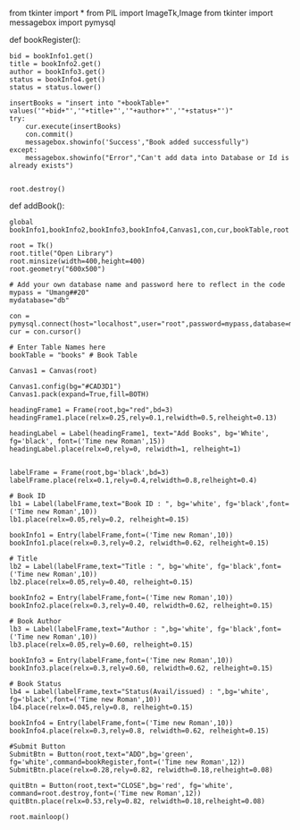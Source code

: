 from tkinter import *
from PIL import ImageTk,Image
from tkinter import messagebox
import pymysql

def bookRegister():
    
    bid = bookInfo1.get()
    title = bookInfo2.get()
    author = bookInfo3.get()
    status = bookInfo4.get()
    status = status.lower()
    
    insertBooks = "insert into "+bookTable+" values('"+bid+"','"+title+"','"+author+"','"+status+"')"
    try:
        cur.execute(insertBooks)
        con.commit()
        messagebox.showinfo('Success',"Book added successfully")
    except:
        messagebox.showinfo("Error","Can't add data into Database or Id is already exists")


    root.destroy()
    
def addBook(): 
    
    global bookInfo1,bookInfo2,bookInfo3,bookInfo4,Canvas1,con,cur,bookTable,root
    
    root = Tk()
    root.title("Open Library")
    root.minsize(width=400,height=400)
    root.geometry("600x500")

    # Add your own database name and password here to reflect in the code
    mypass = "Umang##20"
    mydatabase="db"

    con = pymysql.connect(host="localhost",user="root",password=mypass,database=mydatabase)
    cur = con.cursor()

    # Enter Table Names here
    bookTable = "books" # Book Table

    Canvas1 = Canvas(root)
    
    Canvas1.config(bg="#CAD3D1")
    Canvas1.pack(expand=True,fill=BOTH)
        
    headingFrame1 = Frame(root,bg="red",bd=3)
    headingFrame1.place(relx=0.25,rely=0.1,relwidth=0.5,relheight=0.13)

    headingLabel = Label(headingFrame1, text="Add Books", bg='White', fg='black', font=('Time new Roman',15))
    headingLabel.place(relx=0,rely=0, relwidth=1, relheight=1)


    labelFrame = Frame(root,bg='black',bd=3)
    labelFrame.place(relx=0.1,rely=0.4,relwidth=0.8,relheight=0.4)
        
    # Book ID
    lb1 = Label(labelFrame,text="Book ID : ", bg='white', fg='black',font=('Time new Roman',10))
    lb1.place(relx=0.05,rely=0.2, relheight=0.15)
        
    bookInfo1 = Entry(labelFrame,font=('Time new Roman',10))
    bookInfo1.place(relx=0.3,rely=0.2, relwidth=0.62, relheight=0.15)
        
    # Title
    lb2 = Label(labelFrame,text="Title : ", bg='white', fg='black',font=('Time new Roman',10))
    lb2.place(relx=0.05,rely=0.40, relheight=0.15)
        
    bookInfo2 = Entry(labelFrame,font=('Time new Roman',10))
    bookInfo2.place(relx=0.3,rely=0.40, relwidth=0.62, relheight=0.15)
        
    # Book Author
    lb3 = Label(labelFrame,text="Author : ",bg='white', fg='black',font=('Time new Roman',10))
    lb3.place(relx=0.05,rely=0.60, relheight=0.15)
        
    bookInfo3 = Entry(labelFrame,font=('Time new Roman',10))
    bookInfo3.place(relx=0.3,rely=0.60, relwidth=0.62, relheight=0.15)
        
    # Book Status
    lb4 = Label(labelFrame,text="Status(Avail/issued) : ",bg='white', fg='black',font=('Time new Roman',10))
    lb4.place(relx=0.045,rely=0.8, relheight=0.15)
        
    bookInfo4 = Entry(labelFrame,font=('Time new Roman',10))
    bookInfo4.place(relx=0.3,rely=0.8, relwidth=0.62, relheight=0.15)
        
    #Submit Button
    SubmitBtn = Button(root,text="ADD",bg='green', fg='white',command=bookRegister,font=('Time new Roman',12))
    SubmitBtn.place(relx=0.28,rely=0.82, relwidth=0.18,relheight=0.08)
    
    quitBtn = Button(root,text="CLOSE",bg='red', fg='white', command=root.destroy,font=('Time new Roman',12))
    quitBtn.place(relx=0.53,rely=0.82, relwidth=0.18,relheight=0.08)
    
    root.mainloop()
